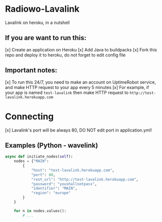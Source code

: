 # Radiowo-Lavalink
Lavalink on heroku, in a nutshell

## If you are want to run this:
[x] Create an application on Heroku
[x] Add Java to buildpacks
[x] Fork this repo and deploy it to heroku, do not forget to edit config file

## Important notes:
[x] To run this 24/7, you need to make an account on UptimeRobot service, and make HTTP request to your app every 5 minutes
[x] For example, if your app is named `test-lavalink` then make HTTP request to `http://test-lavalink.herokuapp.com`

# Connecting
[x] Lavalink's port will be always 80, DO NOT edit port in application.yml!

## Examples (Python - wavelink)

```python
async def initiate_nodes(self):
    nodes = {"MAIN": 
        {
            "host": "test-lavalink.herokuapp.com",
            "port": 80,
            "rest_url": "http://test-lavalink.herokuapp.com",
            "password": "youshallnotpass",
            "identifier": "MAIN",
            "region": "europe"
        }
    }

    for n in nodes.values():
        # ...
```
